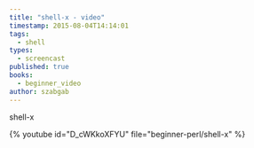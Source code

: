 ```yaml
---
title: "shell-x - video"
timestamp: 2015-08-04T14:14:01
tags:
  - shell
types:
  - screencast
published: true
books:
  - beginner_video
author: szabgab
---
```



shell-x


{% youtube id="D_cWKkoXFYU" file="beginner-perl/shell-x" %}
